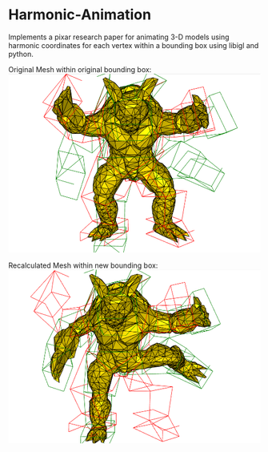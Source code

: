 # Harmonic-Animation
Implements a pixar research paper for animating 3-D models using harmonic coordinates for each vertex within a bounding box using libigl and python.

Original Mesh within original bounding box:
![alt text](/Screenshot1.png)

Recalculated Mesh within new bounding box:
![alt text](/Screenshot2.png)
